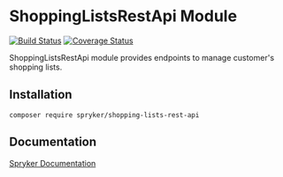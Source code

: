 # ShoppingListsRestApi Module
[![Build Status](https://travis-ci.org/spryker/shopping-lists-rest-api.svg)](https://travis-ci.org/spryker/shopping-lists-rest-api)
[![Coverage Status](https://coveralls.io/repos/github/spryker/shopping-lists-rest-api/badge.svg)](https://coveralls.io/github/spryker/shopping-lists-rest-api)

ShoppingListsRestApi module provides endpoints to manage customer's shopping lists.

## Installation

```
composer require spryker/shopping-lists-rest-api
```

## Documentation

[Spryker Documentation](https://academy.spryker.com/developing_with_spryker/module_guide/modules.html)
